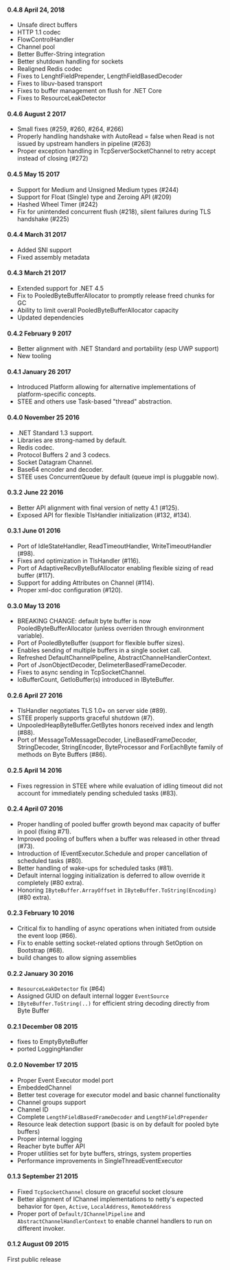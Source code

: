 #### 0.4.8 April 24, 2018
- Unsafe direct buffers
- HTTP 1.1 codec
- FlowControlHandler
- Channel pool
- Better Buffer-String integration
- Better shutdown handling for sockets
- Realigned Redis codec
- Fixes to LenghtFieldPrepender, LengthFieldBasedDecoder
- Fixes to libuv-based transport
- Fixes to buffer management on flush for .NET Core
- Fixes to ResourceLeakDetector

#### 0.4.6 August 2 2017
- Small fixes (#259, #260, #264, #266)
- Properly handling handshake with AutoRead = false when Read is not issued by upstream handlers in pipeline (#263)
- Proper exception handling in TcpServerSocketChannel to retry accept instead of closing (#272)

#### 0.4.5 May 15 2017
- Support for Medium and Unsigned Medium types (#244)
- Support for Float (Single) type and Zeroing API (#209)
- Hashed Wheel Timer (#242)
- Fix for unintended concurrent flush (#218), silent failures during TLS handshake (#225)

#### 0.4.4 March 31 2017
- Added SNI support
- Fixed assembly metadata

#### 0.4.3 March 21 2017
- Extended support for .NET 4.5
- Fix to PooledByteBufferAllocator to promptly release freed chunks for GC
- Ability to limit overall PooledByteBufferAllocator capacity
- Updated dependencies

#### 0.4.2 February 9 2017
- Better alignment with .NET Standard and portability (esp UWP support)
- New tooling

#### 0.4.1 January 26 2017
- Introduced Platform allowing for alternative implementations of platform-specific concepts.
- STEE and others use Task-based "thread" abstraction.

#### 0.4.0 November 25 2016
- .NET Standard 1.3 support.
- Libraries are strong-named by default.
- Redis codec.
- Protocol Buffers 2 and 3 codecs.
- Socket Datagram Channel.
- Base64 encoder and decoder.
- STEE uses ConcurrentQueue by default (queue impl is pluggable now).

#### 0.3.2 June 22 2016
- Better API alignment with final version of netty 4.1 (#125).
- Exposed API for flexible TlsHandler initialization (#132, #134).

#### 0.3.1 June 01 2016
- Port of IdleStateHandler, ReadTimeoutHandler, WriteTimeoutHandler (#98).
- Fixes and optimization in TlsHandler (#116).
- Port of AdaptiveRecvByteBufAllocator enabling flexible sizing of read buffer (#117).
- Support for adding Attributes on Channel (#114).
- Proper xml-doc configuration (#120).

#### 0.3.0 May 13 2016
- BREAKING CHANGE: default byte buffer is now PooledByteBufferAllocator (unless overriden through environment variable).
- Port of PooledByteBuffer (support for flexible buffer sizes).
- Enables sending of multiple buffers in a single socket call.
- Refreshed DefaultChannelPipeline, AbstractChannelHandlerContext.
- Port of JsonObjectDecoder, DelimeterBasedFrameDecoder.
- Fixes to async sending in TcpSocketChannel.
- IoBufferCount, GetIoBuffer(s) introduced in IByteBuffer.

#### 0.2.6 April 27 2016
- TlsHandler negotiates TLS 1.0+ on server side (#89).
- STEE properly supports graceful shutdown (#7).
- UnpooledHeapByteBuffer.GetBytes honors received index and length (#88).
- Port of MessageToMessageDecoder, LineBasedFrameDecoder, StringDecoder, StringEncoder, ByteProcessor and ForEachByte family of methods on Byte Buffers (#86).

#### 0.2.5 April 14 2016
- Fixes regression in STEE where while evaluation of idling timeout did not account for immediately pending scheduled tasks (#83).

#### 0.2.4 April 07 2016
- Proper handling of pooled buffer growth beyond max capacity of buffer in pool (fixing #71).
- Improved pooling of buffers when a buffer was released in other thread (#73).
- Introduction of IEventExecutor.Schedule and proper cancellation of scheduled tasks (#80).
- Better handling of wake-ups for scheduled tasks (#81).
- Default internal logging initialization is deferred to allow override it completely (#80 extra).
- Honoring `IByteBuffer.ArrayOffset` in `IByteBuffer.ToString(Encoding)` (#80 extra).

#### 0.2.3 February 10 2016
- Critical fix to handling of async operations when initiated from outside the event loop (#66).
- Fix to enable setting socket-related options through SetOption on Bootstrap (#68).
- build changes to allow signing assemblies

#### 0.2.2 January 30 2016
- `ResourceLeakDetector` fix (#64)
- Assigned GUID on default internal logger `EventSource`
- `IByteBuffer.ToString(..)` for efficient string decoding directly from Byte Buffer

#### 0.2.1 December 08 2015
- fixes to EmptyByteBuffer
- ported LoggingHandler

#### 0.2.0 November 17 2015
- Proper Event Executor model port
- EmbeddedChannel
- Better test coverage for executor model and basic channel functionality
- Channel groups support
- Channel ID
- Complete `LengthFieldBasedFrameDecoder` and `LengthFieldPrepender`
- Resource leak detection support (basic is on by default for pooled byte buffers)
- Proper internal logging 
- Reacher byte buffer API
- Proper utilities set for byte buffers, strings, system properties
- Performance improvements in SingleThreadEventExecutor 

#### 0.1.3 September 21 2015
- Fixed `TcpSocketChannel` closure on graceful socket closure 
- Better alignment of IChannel implementations to netty's expected behavior for `Open`, `Active`, `LocalAddress`, `RemoteAddress`
- Proper port of `Default/IChannelPipeline` and `AbstractChannelHandlerContext` to enable channel handlers to run on different invoker.

#### 0.1.2 August 09 2015
First public release
